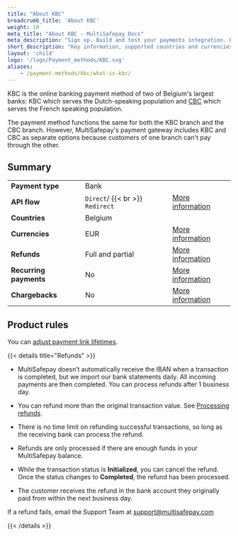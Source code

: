```yaml
---
title: "About KBC"
breadcrumb_title: 'About KBC'
weight: 10
meta_title: "About KBC - MultiSafepay Docs"
meta_description: "Sign up. Build and test your payments integration. Explore our products and services. Use our API Reference, SDKs, and wrappers. Get support."
short_description: "Key information, supported countries and currencies, product rules"
layout: 'child'
logo: '/logo/Payment_methods/KBC.svg'
aliases: 
    - /payment-methods/kbc/what-is-kbc/
---
```


KBC is the online banking payment method of two of Belgium's largest banks: KBC which serves the Dutch-speaking population and [CBC](/payments/methods/banks/cbc/) which serves the French speaking population.

The payment method functions the same for both the KBC branch and the CBC branch. However, MultiSafepay's payment gateway includes KBC and CBC as separate options because customers of one branch can't pay through the other.

## Summary

|   |   |   |
|---|---|---|
| **Payment type**   | Bank  | |
| **API flow**  | `Direct`/ {{< br >}} `Redirect` | [More information](/developer/api/difference-between-direct-and-redirect) |
| **Countries**  | Belgium  | |
| **Currencies**  | EUR | [More information](/faq/general/supported-currencies) | 
| **Refunds**  | Full and partial  | [More information](/payments/refunds-and-chargebacks/refunds/) | 
| **Recurring payments**  | No | [More information](/payments/about/recurring-payments/)  |
| **Chargebacks**  | No | [More information](/faq/chargebacks)  |

## Product rules

You can [adjust payment link lifetimes](/developer/api/adjusting-payment-link-lifetimes/).

{{< details title="Refunds" >}}

- MultiSafepay doesn’t automatically receive the IBAN when a transaction is completed, but we import our bank statements daily. All incoming payments are then completed. You can process refunds after 1 business day.

- You can refund more than the original transaction value. See [Processing refunds](/tools/multisafepay-control/processing-refunds/).

- There is no time limit on refunding successful transactions, so long as the receiving bank can process the refund.

- Refunds are only processed if there are enough funds in your MultiSafepay balance.

- While the transaction status is **Initialized**, you can cancel the refund. Once the status changes to **Completed**, the refund has been processed. 

- The customer receives the refund in the bank account they originally paid from within the next business day.

If a refund fails, email the Support Team at <support@multisafepay.com> 

{{< /details >}}
